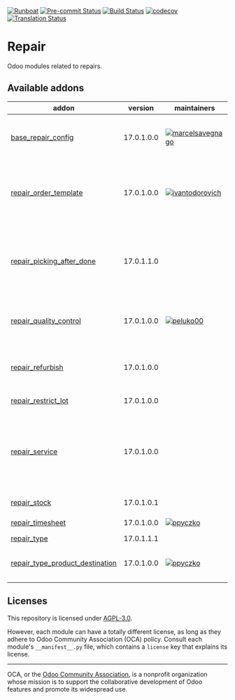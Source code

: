 
[![Runboat](https://img.shields.io/badge/runboat-Try%20me-875A7B.png)](https://runboat.odoo-community.org/builds?repo=OCA/repair&target_branch=17.0)
[![Pre-commit Status](https://github.com/OCA/repair/actions/workflows/pre-commit.yml/badge.svg?branch=17.0)](https://github.com/OCA/repair/actions/workflows/pre-commit.yml?query=branch%3A17.0)
[![Build Status](https://github.com/OCA/repair/actions/workflows/test.yml/badge.svg?branch=17.0)](https://github.com/OCA/repair/actions/workflows/test.yml?query=branch%3A17.0)
[![codecov](https://codecov.io/gh/OCA/repair/branch/17.0/graph/badge.svg)](https://codecov.io/gh/OCA/repair)
[![Translation Status](https://translation.odoo-community.org/widgets/repair-17-0/-/svg-badge.svg)](https://translation.odoo-community.org/engage/repair-17-0/?utm_source=widget)

<!-- /!\ do not modify above this line -->

# Repair

Odoo modules related to repairs.

<!-- /!\ do not modify below this line -->

<!-- prettier-ignore-start -->

[//]: # (addons)

Available addons
----------------
addon | version | maintainers | summary
--- | --- | --- | ---
[base_repair_config](base_repair_config/) | 17.0.1.0.0 | [![marcelsavegnago](https://github.com/marcelsavegnago.png?size=30px)](https://github.com/marcelsavegnago) | Provides general settings for the Repair App
[repair_order_template](repair_order_template/) | 17.0.1.0.0 | [![ivantodorovich](https://github.com/ivantodorovich.png?size=30px)](https://github.com/ivantodorovich) | Use templates to save time when creating repair orders
[repair_picking_after_done](repair_picking_after_done/) | 17.0.1.1.0 |  | Transfer repaired move to another location directly from repair order
[repair_quality_control](repair_quality_control/) | 17.0.1.0.0 | [![peluko00](https://github.com/peluko00.png?size=30px)](https://github.com/peluko00) | Create quality controls from repair order
[repair_refurbish](repair_refurbish/) | 17.0.1.0.0 |  | Create refurbished products during repair
[repair_restrict_lot](repair_restrict_lot/) | 17.0.1.0.0 |  | Repair Restrict Lot
[repair_service](repair_service/) | 17.0.1.0.0 |  | Adds services to repair orders, so that they can be added as sale order lines.
[repair_stock](repair_stock/) | 17.0.1.0.1 |  | Repair Stock
[repair_timesheet](repair_timesheet/) | 17.0.1.0.0 | [![ppyczko](https://github.com/ppyczko.png?size=30px)](https://github.com/ppyczko) | Repair Timesheet
[repair_type](repair_type/) | 17.0.1.1.1 |  | Repair type
[repair_type_product_destination](repair_type_product_destination/) | 17.0.1.0.0 | [![ppyczko](https://github.com/ppyczko.png?size=30px)](https://github.com/ppyczko) | Repair Type - Product Destination

[//]: # (end addons)

<!-- prettier-ignore-end -->

## Licenses

This repository is licensed under [AGPL-3.0](LICENSE).

However, each module can have a totally different license, as long as they adhere to Odoo Community Association (OCA)
policy. Consult each module's `__manifest__.py` file, which contains a `license` key
that explains its license.

----
OCA, or the [Odoo Community Association](http://odoo-community.org/), is a nonprofit
organization whose mission is to support the collaborative development of Odoo features
and promote its widespread use.
